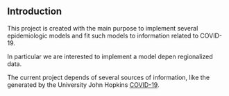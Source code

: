 
<!-- README.md is generated from README.Rmd. Please edit that file -->

## Introduction

This project is created with the main purpose to implement several
epidemiologic models and fit such models to information related to
COVID-19.

In particular we are interested to implement a model depen regionalized
data.

The current project depends of several sources of information, like the
generated by the University John Hopkins
[COVID-19](https://www.google.com).
